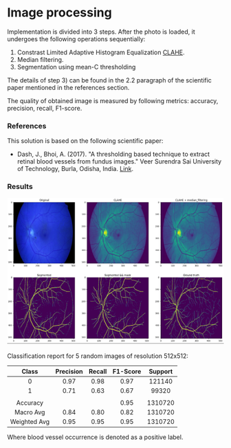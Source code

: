 # Image processing

Implementation is divided into 3 steps. After the photo is loaded, it undergoes the following operations sequentially:
1) Constrast Limited Adaptive Histogram Equalization [CLAHE](https://en.wikipedia.org/wiki/Adaptive_histogram_equalization).
2) Median filtering.
3) Segmentation using mean-C thresholding <br>

The details of step 3) can be found in the 2.2 paragraph of the scientific paper mentioned in the references section.

The quality of obtained image is measured by following metrics: accuracy, precision, recall, F1-score.

### References

This solution is based on the following scientific paper:

- Dash, J., Bhoi, A. (2017). "A thresholding based technique to extract retinal blood vessels from fundus images." Veer Surendra Sai University of Technology, Burla, Odisha, India. <a href="https://pdf.sciencedirectassets.com/314569/1-s2.0-S2314728817X00044/1-s2.0-S2314728817300272/main.pdf?X-Amz-Security-Token=IQoJb3JpZ2luX2VjEK7%2F%2F%2F%2F%2F%2F%2F%2F%2F%2FwEaCXVzLWVhc3QtMSJHMEUCIQDrKhVwJ3WoZsLcYnzDdM6fbFyvvNIGiZmaLKGuYS2MPQIgVxz83cGDxEMx1FX41jskwVSUhrF7Q%2BR4ISvZEosU%2FAQqvAUI1%2F%2F%2F%2F%2F%2F%2F%2F%2F%2F%2FARAFGgwwNTkwMDM1NDY4NjUiDMRIuLHh30wdkov1jCqQBUlxGUkJ75LkN2py%2BXJjKpQeHTMp3G6dmaut5BezEzIcqJp0RRNNk6k%2FBUsOBSsg9ukWCYah%2BEPQDTPhL5stnBFPFvJcGnTuhDfDjjhYFdmN0ho2g7wTa2bx8ayR4SJZjW9uFq3thIIkqpQCdMaWHaGS461HAvw%2BJuAGxd1cmB6LDJcghq2EZSWAk%2FmoCUnSCToE1qZ8hC%2FGP3pcuhXu%2FsWNX92rkIHf2x2xYWnQTYkCwafx2N8zUFeJATycRObxU6VBfDiswqKfaeQtiDId5DP6tqWd8mySr9r%2FM1puoQ8x435yNg8IVm%2BgkVollgc1%2Bo2mAKe54CHsSVJgjN9WMQFK4tOgLHybQHqHPIdJsjuwRUKyw9JkSunvAOzmH2CSVkyXNKsrdcxkQvPh9eHcQBkHM%2FarNRFXbokG74bfhyWkzPReuvtVjcb29DsTzCEsuOT9t0g99ww5CKLkA8wFuE%2BLiOwpST5SBPfaSHgrWB4Rk8tjZGWDnTTL%2FVvysJ32AMSJuVowa1mTxq37zWC66Ef80ZCLbtPiAn84nC3tKRb4Ec2n1V8PkDKilThBo1ivwccTKeuVT0BGisLoRGG7tolXE%2FPEQD%2F8wQQbN8oP%2FDxYQhNmd2SkeIm9iVuF%2Bfy9pUSTcV6iLlvyUoLRCtceSWDDz4pXEobARj2EBgrcoDPMsmtB9S2DLvo4rqW0RIcRk60j959oUwJXtID%2BheZAZo9cBi3TrwHG7IZC6%2BhKlx0P7sNKBsRe8FpkTBZET2WCB41jY6H6RwgA%2BDhMffDGMmO%2Bs%2F4y6FmEWyuVo73vKla1WxEx5AHEkWXSLbm7mMQI2jwggN1QUi0G%2FCONBII%2FLqpi9c3rl%2FGO4Qd6eTHMHNJuMNmDs6MGOrEBXCGOgP7Ns39HLQneWIk%2BzCsJodWz2HKyUb%2BxhLSlRKvpDLvC5mYkziF2e4abwAe14ZWiLEU28T5ofbS4qt68LUCdYJEOUutmAl0j%2BBBxpc0EQuLMs%2BT4wh7%2FcqGT8koxzDnkgC1XR%2F3FbfirKA8Vh%2B8I8QJUN8i2j6MIpUNAotzaPRDTmNCYOzs7UI%2FkQjZVncxSKx%2Foj6R5oQjzJ3NmfbTGbJV74j%2B8PVL6jxMNc76T&X-Amz-Algorithm=AWS4-HMAC-SHA256&X-Amz-Date=20230523T144700Z&X-Amz-SignedHeaders=host&X-Amz-Expires=300&X-Amz-Credential=ASIAQ3PHCVTY74SQ5AF3%2F20230523%2Fus-east-1%2Fs3%2Faws4_request&X-Amz-Signature=94036040d9b7b131129c02dfe435b43674459da3ceb4600fd84c016df8d48a22&hash=66135c72345ded512b9b32e580c21ee18f1ece08240b7396dc43da2218c818a1&host=68042c943591013ac2b2430a89b270f6af2c76d8dfd086a07176afe7c76c2c61&pii=S2314728817300272&tid=spdf-53a7cd9b-7807-485d-b9cb-2c15f308549d&sid=1ed8861f93611544cd3b2bc179ef7f3e5c27gxrqb&type=client&tsoh=d3d3LnNjaWVuY2VkaXJlY3QuY29t&ua=160f590404015e5558&rr=7cbe17722e4334a4&cc=pl" >Link</a>.

### Results
<img src="result.png"><br><br>
Classification report for 5 random images of resolution 512x512:

|    Class    | Precision |  Recall  | F1-Score | Support |
|:-----------:|:---------:|:--------:|:--------:|:-------:|
|      0      |    0.97   |   0.98   |   0.97   |  121140 |
|      1      |    0.71   |   0.63   |   0.67   |  99320  |
|             |           |          |          |         |
|  Accuracy   |           |          |   0.95   | 1310720 |
|  Macro Avg  |    0.84   |   0.80   |   0.82   | 1310720 |
|Weighted Avg |    0.95   |   0.95   |   0.95   | 1310720 |

Where blood vessel occurrence is denoted as a positive label.
